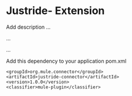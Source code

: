 # Justride- Extension

Add description ...


...


...


Add this dependency to your application pom.xml

```
<groupId>org.mule.connector</groupId>
<artifactId>justride-connector</artifactId>
<version>1.0.0</version>
<classifier>mule-plugin</classifier>
```
